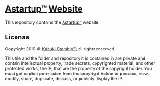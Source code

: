 # [Astartup™](astartup.net) [Website](https://github.com/cale-mccollough/astartup.website)

This repository contains the [Astartup™](https://astartup.net) website.

## License

Copyright 2019 © [Kabuki Starship™](https://kabukistarship.com); all rights reserved.

This file and the folder and repository it is contained in are private and contain intellectual property, trade secrets, copyrighted material, and other protected works, the IP, that are the property of the copyright holder. You must get explicit permission from the copyright holder to possess, view, modify, share, duplicate, discuss, or publicly display the IP.
